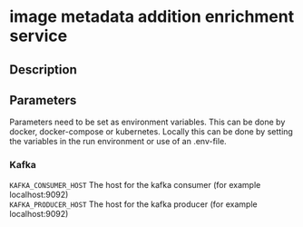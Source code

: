 # image metadata addition enrichment service

## Description


## Parameters
Parameters need to be set as environment variables.
This can be done by docker, docker-compose or kubernetes.
Locally this can be done by setting the variables in the run environment or use of an .env-file.

### Kafka
`KAFKA_CONSUMER_HOST` The host for the kafka consumer (for example localhost:9092)  
`KAFKA_PRODUCER_HOST` The host for the kafka producer (for example localhost:9092)

